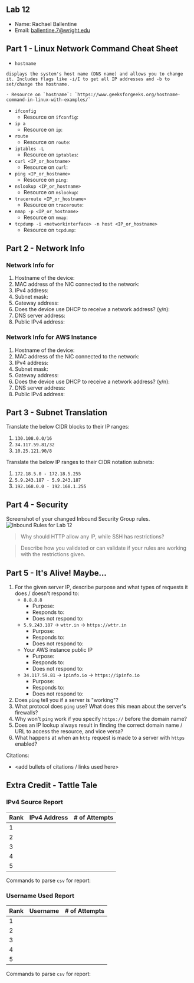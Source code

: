 ## Lab 12

- Name: Rachael Ballentine
- Email: ballentine.7@wright.edu

## Part 1 - Linux Network Command Cheat Sheet

- `hostname` 
``` 
displays the system's host name (DNS name) and allows you to change it. Includes flags like -i/I to get all IP addresses and -b to set/change the hostname. 
```
    - Resource on `hostname`: `https://www.geeksforgeeks.org/hostname-command-in-linux-with-examples/`
- `ifconfig`
    - Resource on `ifconfig`:
- `ip a`
    - Resource on `ip`:
- `route`
    - Resource on `route`:
- `iptables -L`
    - Resource on `iptables`:
- `curl <IP_or_hostname>`
    - Resource on `curl`:
- `ping <IP_or_hostname>`
    - Resource on `ping`:
- `nslookup <IP_or_hostname>`
    - Resource on `nslookup`:
- `traceroute <IP_or_hostname>`
    - Resource on `traceroute`:
- `nmap -p <IP_or_hostname>`
    - Resource on `nmap`:
- `tcpdump -i <networkinterface> -n host <IP_or_hostname>`
    - Resource on `tcpdump`: 

## Part 2 - Network Info

### Network Info for <Your OS Here>

1. Hostname of the device:
2. MAC address of the NIC connected to the network:
3. IPv4 address:
4. Subnet mask:
5. Gateway address:
6. Does the device use DHCP to receive a network address? (y/n):
7. DNS server address:
8. Public IPv4 address:

### Network Info for AWS Instance

1. Hostname of the device:
2. MAC address of the NIC connected to the network:
3. IPv4 address:
4. Subnet mask:
5. Gateway address:
6. Does the device use DHCP to receive a network address? (y/n):
7. DNS server address:
8. Public IPv4 address:

## Part 3 - Subnet Translation

Translate the below CIDR blocks to their IP ranges:
1. `130.108.0.0/16`
2. `34.117.59.81/32`
3. `10.25.121.90/8`

Translate the below IP ranges to their CIDR notation subnets:
1. `172.18.5.0 - 172.18.5.255`
2. `5.9.243.187 - 5.9.243.187`
3. `192.168.0.0 - 192.168.1.255`

## Part 4 - Security

Screenshot of your changed Inbound Security Group rules.  
![Inbound Rules for Lab 12](relative/path/to/image)

> Why should HTTP allow any IP, while SSH has restrictions?

> Describe how you validated or can validate if your rules are working with the restrictions given.

## Part 5 - It's Alive!  Maybe...

1. For the given server IP, describe purpose and what types of requests it does / doesn't respond to:
    - `8.8.8.8`
        - Purpose:
        - Responds to:
        - Does not respond to: 
    - `5.9.243.187` -> `wttr.in` -> `https://wttr.in`
        - Purpose:
        - Responds to:
        - Does not respond to: 
    - Your AWS instance public IP
        - Purpose:
        - Responds to:
        - Does not respond to: 
    - `34.117.59.81` -> `ipinfo.io` -> `https://ipinfo.io`
        - Purpose:
        - Responds to:
        - Does not respond to: 
2. Does `ping` tell you if a server is "working"?
3. What protocol does `ping` use?  What does this mean about the server's firewalls?
4. Why won't `ping` work if you specify `https://` before the domain name?
5. Does an IP lookup always result in finding the correct domain name / URL to access the resource, and vice versa?
6. What happens at when an `http` request is made to a server with `https` enabled?

Citations:
- <add bullets of citations / links used here>

## Extra Credit - Tattle Tale

### IPv4 Source Report

| Rank  | IPv4 Address | # of Attempts |
| ----- | ------------ | ------------- |
| 1     |              |     |
| 2     |              |     |
| 3     |              |     |
| 4     |              |     |
| 5     |              |     |

Commands to parse `csv` for report:

### Username Used Report

| Rank  | Username     | # of Attempts |
| ----- | ------------ | ------------- |
| 1     |              |     |
| 2     |              |     |
| 3     |              |     |
| 4     |              |     |
| 5     |              |     |

Commands to parse `csv` for report:
